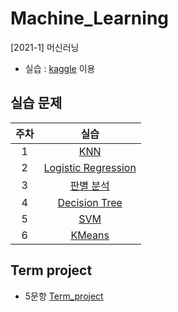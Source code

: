 # Machine_Learning
[2021-1] 머신러닝
- 실습 : [kaggle](https://www.kaggle.com) 이용

## 실습 문제
| 주차 | 실습 | 
|:---:|:---:|
| 1 | [KNN](https://github.com/MoonEeSun/Machine_Learning/tree/master/05%E1%84%8C%E1%85%AE%E1%84%8E%E1%85%A1_KNN)  |
| 2 | [Logistic Regression](https://github.com/MoonEeSun/Machine_Learning/tree/master/06%E1%84%8C%E1%85%AE%E1%84%8E%E1%85%A1_logistic_regression)  |
| 3 | [판별 분석](https://github.com/MoonEeSun/Machine_Learning/tree/master/07%E1%84%8C%E1%85%AE%E1%84%8E%E1%85%A1_%E1%84%91%E1%85%A1%E1%86%AB%E1%84%87%E1%85%A7%E1%86%AF%E1%84%87%E1%85%AE%E1%86%AB%E1%84%89%E1%85%A5%E1%86%A8)  |
| 4 | [Decision Tree](https://github.com/MoonEeSun/Machine_Learning/tree/master/09%E1%84%8C%E1%85%AE%E1%84%8E%E1%85%A1_DT)  |
| 5 | [SVM](https://github.com/MoonEeSun/Machine_Learning/tree/master/10%E1%84%8C%E1%85%AE%E1%84%8E%E1%85%A1_SVM)  |
| 6 | [KMeans](https://github.com/MoonEeSun/Machine_Learning/tree/master/11%E1%84%8C%E1%85%AE%E1%84%8E%E1%85%A1_KMeans)  |

## Term project
- 5문항
[Term_project](https://github.com/MoonEeSun/Machine_Learning/tree/master/Term_Project)
